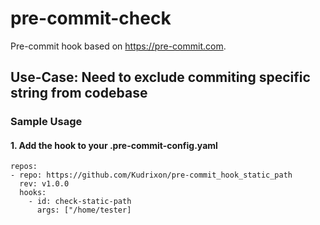 # pre-commit-check 

Pre-commit hook based on https://pre-commit.com.

## Use-Case: Need to exclude commiting specific string from codebase

### Sample Usage

#### 1. Add the hook to your .pre-commit-config.yaml

```
repos:
- repo: https://github.com/Kudrixon/pre-commit_hook_static_path
  rev: v1.0.0
  hooks:
    - id: check-static-path
      args: ["/home/tester]
```
